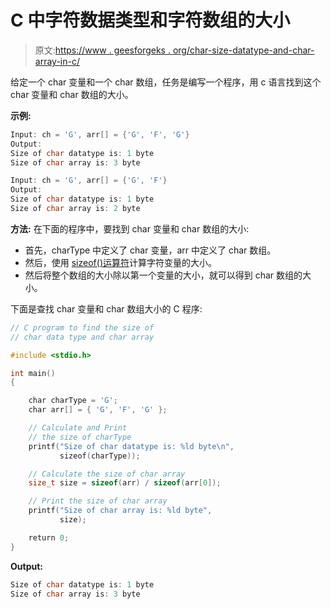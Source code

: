 # C 中字符数据类型和字符数组的大小

> 原文:[https://www . geesforgeks . org/char-size-datatype-and-char-array-in-c/](https://www.geeksforgeeks.org/size-of-char-datatype-and-char-array-in-c/)

给定一个 char 变量和一个 char 数组，任务是编写一个程序，用 c 语言找到这个 char 变量和 char 数组的大小。

**示例:**

```cpp
Input: ch = 'G', arr[] = {'G', 'F', 'G'}
Output: 
Size of char datatype is: 1 byte
Size of char array is: 3 byte

Input: ch = 'G', arr[] = {'G', 'F'}
Output: 
Size of char datatype is: 1 byte
Size of char array is: 2 byte

```

**方法:**
在下面的程序中，要找到 char 变量和 char 数组的大小:

*   首先，charType 中定义了 char 变量，arr 中定义了 char 数组。
*   然后，使用 [sizeof()运算符](https://www.geeksforgeeks.org/sizeof-operator-c/)计算字符变量的大小。
*   然后将整个数组的大小除以第一个变量的大小，就可以得到 char 数组的大小。

下面是查找 char 变量和 char 数组大小的 C 程序:

```cpp
// C program to find the size of
// char data type and char array

#include <stdio.h>

int main()
{

    char charType = 'G';
    char arr[] = { 'G', 'F', 'G' };

    // Calculate and Print
    // the size of charType
    printf("Size of char datatype is: %ld byte\n",
           sizeof(charType));

    // Calculate the size of char array
    size_t size = sizeof(arr) / sizeof(arr[0]);

    // Print the size of char array
    printf("Size of char array is: %ld byte",
           size);

    return 0;
}
```

**Output:**

```cpp
Size of char datatype is: 1 byte
Size of char array is: 3 byte

```